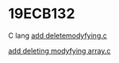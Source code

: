 # 19ECB132
C lang
[add deletemodyfying.c](https://github.com/Rokkampuneeth/19ECB132/blob/main/ADDING%2CDELETING%2CMODIFYING%2CANELEMENTINSINGLELINKEDLIST.C)

[add deleting modyfying array.c](https://github.com/Rokkampuneeth/19ECB132/blob/main/ADDING%2CDELETING%2CMODIFYINGANELEMENTINARRAY.c)
